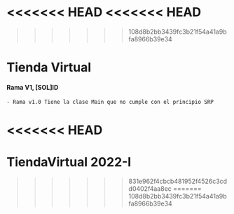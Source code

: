 <<<<<<< HEAD
<<<<<<< HEAD
=======
>>>>>>> 108d8b2bb3439fc3b21f54a41a9bfa8966b39e34
# Tienda Virtual

#### Rama V1, \[SOL\]ID

    - Rama v1.0 Tiene la clase Main que no cumple con el principio SRP
 

<<<<<<< HEAD
=======
# TiendaVirtual 2022-I
>>>>>>> 831e962f4cbcb481952f4526c3cdd0402f4aa8ec
=======
>>>>>>> 108d8b2bb3439fc3b21f54a41a9bfa8966b39e34
